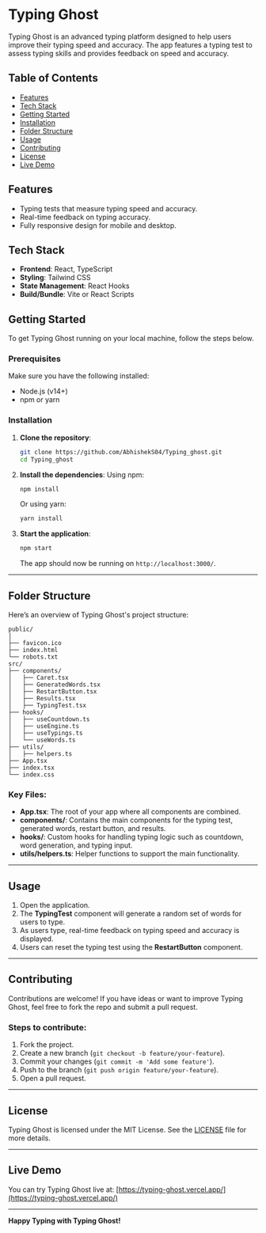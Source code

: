# **Typing Ghost**

Typing Ghost is an advanced typing platform designed to help users improve their typing speed and accuracy. The app features a typing test to assess typing skills and provides feedback on speed and accuracy.

## **Table of Contents**
- [Features](#features)
- [Tech Stack](#tech-stack)
- [Getting Started](#getting-started)
- [Installation](#installation)
- [Folder Structure](#folder-structure)
- [Usage](#usage)
- [Contributing](#contributing)
- [License](#license)
- [Live Demo](#live-demo)

## **Features**
- Typing tests that measure typing speed and accuracy.
- Real-time feedback on typing accuracy.
- Fully responsive design for mobile and desktop.

## **Tech Stack**
- **Frontend**: React, TypeScript
- **Styling**: Tailwind CSS
- **State Management**: React Hooks
- **Build/Bundle**: Vite or React Scripts

## **Getting Started**

To get Typing Ghost running on your local machine, follow the steps below.

### **Prerequisites**
Make sure you have the following installed:
- Node.js (v14+)
- npm or yarn

### **Installation**

1. **Clone the repository**:
   ```bash
   git clone https://github.com/AbhishekS04/Typing_ghost.git
   cd Typing_ghost
   ```

2. **Install the dependencies**:
   Using npm:
   ```bash
   npm install
   ```
   Or using yarn:
   ```bash
   yarn install
   ```

3. **Start the application**:
   ```bash
   npm start
   ```
   The app should now be running on `http://localhost:3000/`.

---

## **Folder Structure**

Here’s an overview of Typing Ghost's project structure:

```
public/
│
├── favicon.ico
├── index.html
└── robots.txt
src/
├── components/
│   ├── Caret.tsx
│   ├── GeneratedWords.tsx
│   ├── RestartButton.tsx
│   ├── Results.tsx
│   ├── TypingTest.tsx
├── hooks/
│   ├── useCountdown.ts
│   ├── useEngine.ts
│   ├── useTypings.ts
│   └── useWords.ts
├── utils/
│   ├── helpers.ts
├── App.tsx
├── index.tsx
└── index.css
```

### Key Files:
- **App.tsx**: The root of your app where all components are combined.
- **components/**: Contains the main components for the typing test, generated words, restart button, and results.
- **hooks/**: Custom hooks for handling typing logic such as countdown, word generation, and typing input.
- **utils/helpers.ts**: Helper functions to support the main functionality.

---

## **Usage**

1. Open the application.
2. The **TypingTest** component will generate a random set of words for users to type.
3. As users type, real-time feedback on typing speed and accuracy is displayed.
4. Users can reset the typing test using the **RestartButton** component.

---

## **Contributing**

Contributions are welcome! If you have ideas or want to improve Typing Ghost, feel free to fork the repo and submit a pull request.

### Steps to contribute:
1. Fork the project.
2. Create a new branch (`git checkout -b feature/your-feature`).
3. Commit your changes (`git commit -m 'Add some feature'`).
4. Push to the branch (`git push origin feature/your-feature`).
5. Open a pull request.

---

## **License**

Typing Ghost is licensed under the MIT License. See the [LICENSE](LICENSE) file for more details.

---

## **Live Demo**

You can try Typing Ghost live at: [https://typing-ghost.vercel.app/](https://typing-ghost.vercel.app/)

---

**Happy Typing with Typing Ghost!**
